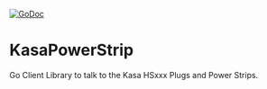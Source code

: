 [![GoDoc](https://godoc.org/github.com/PaulSRock/kasalink?status.svg)](https://godoc.org/github.com/PaulSRock/kasalink)
# KasaPowerStrip
Go Client Library to talk to the Kasa HSxxx Plugs and Power Strips.
